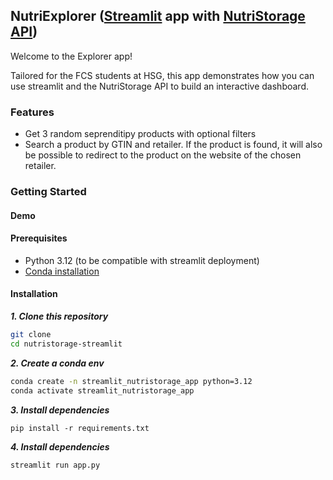 ## NutriExplorer ([Streamlit](https://docs.streamlit.io/) app with [NutriStorage API](https://www.nutristorage.ch/api/docs/))


Welcome to the Explorer app! 

Tailored for the FCS students at HSG, this app demonstrates how you can use streamlit and the NutriStorage API to build an interactive dashboard.

### Features 
- Get 3 random seprenditipy products with optional filters
- Search a product by GTIN and retailer. If the product is found, it will also be possible to redirect to the product on the website of the chosen retailer.

### Getting Started
#### Demo


#### Prerequisites

- Python 3.12 (to be compatible with streamlit deployment)
- [Conda installation](https://docs.conda.io/projects/conda/en/latest/user-guide/install/index.html)

#### Installation
***1. Clone this repository***

```bash
git clone 
cd nutristorage-streamlit
```
***2. Create a conda env*** 
```bash 
conda create -n streamlit_nutristorage_app python=3.12
conda activate streamlit_nutristorage_app
```

***3. Install dependencies***
```
pip install -r requirements.txt
```

***4. Install dependencies***
```
streamlit run app.py
```
